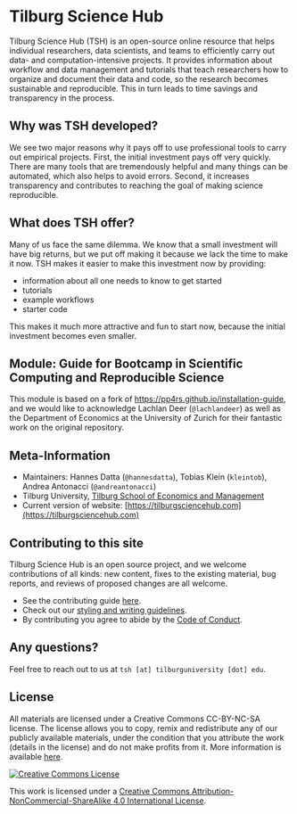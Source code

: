 # Tilburg Science Hub

Tilburg Science Hub (TSH) is an open-source online resource that helps individual researchers, data scientists, and teams to efficiently carry out data- and computation-intensive projects. It provides information about workflow and data management and tutorials that teach researchers how to organize and document their data and code, so the research becomes sustainable and reproducible. This in turn leads to time savings and transparency in the process.

## Why was TSH developed?
We see two major reasons why it pays off to use professional tools to carry out empirical projects. First, the initial investment pays off very quickly. There are many tools that are tremendously helpful and many things can be automated, which also helps to avoid errors. Second, it increases transparency and contributes to reaching the goal of making science reproducible.

## What does TSH offer?
Many of us face the same dilemma. We know that a small investment will have big returns, but we put off making it because we lack the time to make it now. TSH makes it easier to make this investment now by providing:

- information about all one needs to know to get started
- tutorials
- example workflows
- starter code

This makes it much more attractive and fun to start now, because the initial investment becomes even smaller.


## Module: Guide for Bootcamp in Scientific Computing and Reproducible Science

This module is based on a fork of https://pp4rs.github.io/installation-guide,
and we would like to acknowledge Lachlan Deer (`@lachlandeer`) as well as the
Department of Economics at the University of Zurich for their fantastic work
on the original repository.

## Meta-Information
*   Maintainers: Hannes Datta (`@hannesdatta`), Tobias Klein (`kleintob`), Andrea Antonacci (`@andreantonacci`)
*   Tilburg University, [Tilburg School of Economics and Management](https://www.tilburguniversity.edu/about/schools/economics-and-management)
*   Current version of website: [https://tilburgsciencehub.com](https://tilburgsciencehub.com)

## Contributing to this site

Tilburg Science Hub is an open source project,
and we welcome contributions of all kinds:
new content,
fixes to the existing material,
bug reports,
and reviews of proposed changes are all welcome.

* See the contributing guide [here](https://tsh-website.netlify.app/building-blocks/share-your-results-and-project/contribute-to-tilburg-science-hub/contribute/).
* Check out our [styling and writing guidelines](https://tsh-website.netlify.app/building-blocks/share-your-results-and-project/contribute-to-tilburg-science-hub/style-guide/).
* By contributing you agree to abide by the [Code of Conduct](https://tsh-website.netlify.app/building-blocks/share-your-results-and-project/contribute-to-tilburg-science-hub/contribute/#contributor-code-of-conduct).

## Any questions?
Feel free to reach out to us at `tsh [at] tilburguniversity [dot] edu`.

## License

All materials are licensed under a Creative Commons CC-BY-NC-SA license. The license allows you to copy, remix and redistribute any of our publicly available materials, under the condition that you attribute the work (details in the license) and do not make profits from it. More information is available [here](https://tsh-website.netlify.app/about/#license).

<a rel="license" href="http://creativecommons.org/licenses/by-nc-sa/4.0/"><img alt="Creative Commons License" style="border-width:0" src="https://i.creativecommons.org/l/by-nc-sa/4.0/88x31.png" /></a><br />

This work is licensed under a <a rel="license" href="http://creativecommons.org/licenses/by-nc-sa/4.0/">Creative Commons Attribution-NonCommercial-ShareAlike 4.0 International License</a>.
